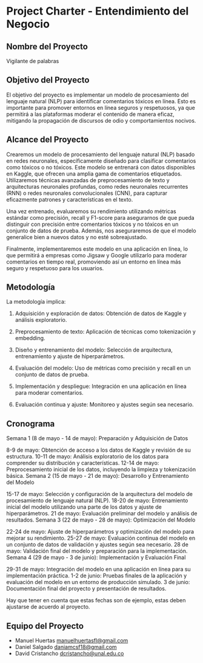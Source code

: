 # Project Charter - Entendimiento del Negocio

## Nombre del Proyecto

Vigilante de palabras

## Objetivo del Proyecto

El objetivo del proyecto es implementar un modelo de procesamiento del lenguaje natural (NLP) para identificar comentarios tóxicos en línea. Esto es importante para promover entornos en línea seguros y respetuosos, ya que permitirá a las plataformas moderar el contenido de manera eficaz, mitigando la propagación de discursos de odio y comportamientos nocivos.

## Alcance del Proyecto

Crearemos un modelo de procesamiento del lenguaje natural (NLP) basado en redes neuronales, específicamente diseñado para clasificar comentarios como tóxicos o no tóxicos. Este modelo se entrenará con datos disponibles en Kaggle, que ofrecen una amplia gama de comentarios etiquetados. Utilizaremos técnicas avanzadas de preprocesamiento de texto y arquitecturas neuronales profundas, como redes neuronales recurrentes (RNN) o redes neuronales convolucionales (CNN), para capturar eficazmente patrones y características en el texto.

Una vez entrenado, evaluaremos su rendimiento utilizando métricas estándar como precisión, recall y F1-score para asegurarnos de que pueda distinguir con precisión entre comentarios tóxicos y no tóxicos en un conjunto de datos de prueba. Además, nos aseguraremos de que el modelo generalice bien a nuevos datos y no esté sobreajustado.

Finalmente, implementaremos este modelo en una aplicación en línea, lo que permitirá a empresas como Jigsaw y Google utilizarlo para moderar comentarios en tiempo real, promoviendo así un entorno en línea más seguro y respetuoso para los usuarios.

## Metodología

La metodología implica:

1. Adquisición y exploración de datos: Obtención de datos de Kaggle y análisis exploratorio.

2. Preprocesamiento de texto: Aplicación de técnicas como tokenización y embedding.

3. Diseño y entrenamiento del modelo: Selección de arquitectura, entrenamiento y ajuste de hiperparámetros.

4. Evaluación del modelo: Uso de métricas como precisión y recall en un conjunto de datos de prueba.

5. Implementación y despliegue: Integración en una aplicación en línea para moderar comentarios.

6. Evaluación continua y ajuste: Monitoreo y ajustes según sea necesario.

## Cronograma

Semana 1 (8 de mayo - 14 de mayo): Preparación y Adquisición de Datos

8-9 de mayo: Obtención de acceso a los datos de Kaggle y revisión de su estructura.
10-11 de mayo: Análisis exploratorio de los datos para comprender su distribución y características.
12-14 de mayo: Preprocesamiento inicial de los datos, incluyendo la limpieza y tokenización básica.
Semana 2 (15 de mayo - 21 de mayo): Desarrollo y Entrenamiento del Modelo

15-17 de mayo: Selección y configuración de la arquitectura del modelo de procesamiento de lenguaje natural (NLP).
18-20 de mayo: Entrenamiento inicial del modelo utilizando una parte de los datos y ajuste de hiperparámetros.
21 de mayo: Evaluación preliminar del modelo y análisis de resultados.
Semana 3 (22 de mayo - 28 de mayo): Optimización del Modelo

22-24 de mayo: Ajuste de hiperparámetros y optimización del modelo para mejorar su rendimiento.
25-27 de mayo: Evaluación continua del modelo en un conjunto de datos de validación y ajustes según sea necesario.
28 de mayo: Validación final del modelo y preparación para la implementación.
Semana 4 (29 de mayo - 3 de junio): Implementación y Evaluación Final

29-31 de mayo: Integración del modelo en una aplicación en línea para su implementación práctica.
1-2 de junio: Pruebas finales de la aplicación y evaluación del modelo en un entorno de producción simulado.
3 de junio: Documentación final del proyecto y presentación de resultados.

Hay que tener en cuenta que estas fechas son de ejemplo, estas deben ajustarse de acuerdo al proyecto.

## Equipo del Proyecto

* Manuel Huertas    manuelhuertasfl@gmail.com
* Daniel Salgado    daniamcsf18@gmail.com
* David Cristancho  dcristancho@unal.edu.co
